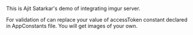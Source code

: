 This is Ajit Satarkar's demo of integrating imgur server.

For validation of can replace your value of accessToken constant declared in AppConstants file.
You will get images of your own.

